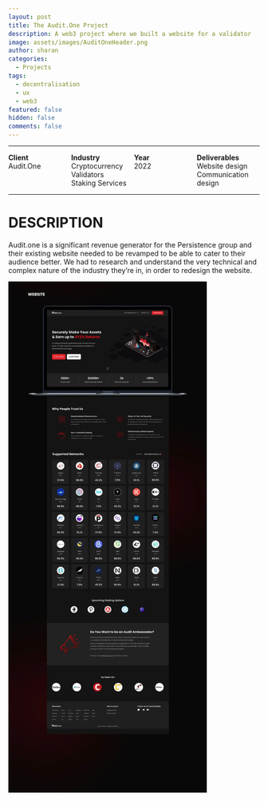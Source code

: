 ```yaml
---
layout: post
title: The Audit.One Project
description: A web3 project where we built a website for a validator
image: assets/images/AuditOneHeader.png
author: sharan
categories:
  - Projects
tags:
  - decentralisation
  - ux
  - web3
featured: false
hidden: false
comments: false
---
```

___
<div style="display: table;width: 100%;">
<div style="display: table-row;">
<div style="display: table-cell; width:25%;">
<b>Client</b>
</div>
<div style="display: table-cell;width:25%;">
<b>Industry</b>
</div>
<div style="display: table-cell;width:25%;">
<b>Year</b>
</div>
<div style="display: table-cell;width:25%;">
<b>Deliverables</b>
</div>
</div>
<div style="display: table-row;">
<div style="display: table-cell;">
Audit.One
</div>
<div style="display: table-cell;">
Cryptocurrency Validators<br>
Staking Services
</div>
<div style="display: table-cell;">
2022
</div>
<div style="display: table-cell;">
Website design<br>
Communication design
</div>
</div>
</div>

___

# DESCRIPTION

Audit.one is a significant revenue generator for the Persistence group and their existing website needed to be revamped to be able to cater to their audience better. We had to research and understand the very technical and complex nature of the industry they’re in, in order to redesign the website.

<img src="../assets/images/AuditOneProjectSheet-1.webp">

